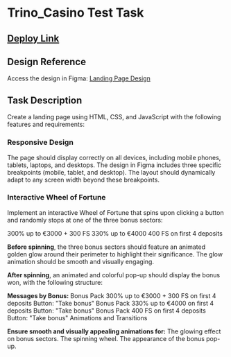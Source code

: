 # Trino_Casino Test Task

## [Deploy Link](https://trino-casino-fortune-wheel.netlify.app/)

## Design Reference

Access the design in Figma: [Landing Page Design](https://www.figma.com/design/wbIBeBWki18VonZjCdjYoW/Untitled?node-id=1-5228&node-type=frame&t=EyBopv2BXOEv5Fpb-0)

## Task Description

Create a landing page using HTML, CSS, and JavaScript with the following features and requirements:

### Responsive Design

The page should display correctly on all devices, including mobile phones, tablets, laptops, and desktops.
The design in Figma includes three specific breakpoints (mobile, tablet, and desktop). The layout should dynamically adapt to any screen width beyond these breakpoints.

### Interactive Wheel of Fortune

Implement an interactive Wheel of Fortune that spins upon clicking a button and randomly stops at one of the three bonus sectors:

300% up to €3000 + 300 FS
330% up to €4000
400 FS on first 4 deposits

**Before spinning**, the three bonus sectors should feature an animated golden glow around their perimeter to highlight their significance. The glow animation should be smooth and visually engaging.

**After spinning**, an animated and colorful pop-up should display the bonus won, with the following structure:

**Messages by Bonus:**
Bonus Pack 300% up to €3000 + 300 FS on first 4 deposits
Button: "Take bonus"
Bonus Pack 330% up to €4000 on first 4 deposits
Button: "Take bonus"
Bonus Pack 400 FS on first 4 deposits
Button: "Take bonus"
Animations and Transitions

**Ensure smooth and visually appealing animations for:**
The glowing effect on bonus sectors.
The spinning wheel.
The appearance of the bonus pop-up.
